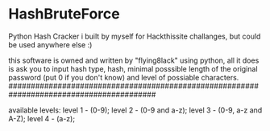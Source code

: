 # HashBruteForce
Python Hash Cracker i built by myself for Hackthissite challanges, but could be used anywhere else :)


this software is owned and written by "flying8lack" using python, all it does is ask you to input hash type, hash, minimal posssible length of the
original password (put 0 if you don't know) and level of possiable characters.
#########################################################################################

available levels:
  level 1 - (0-9);
  level 2 - (0-9 and a-z);
  level 3 - (0-9, a-z and A-Z);
  level 4 - (a-z);
